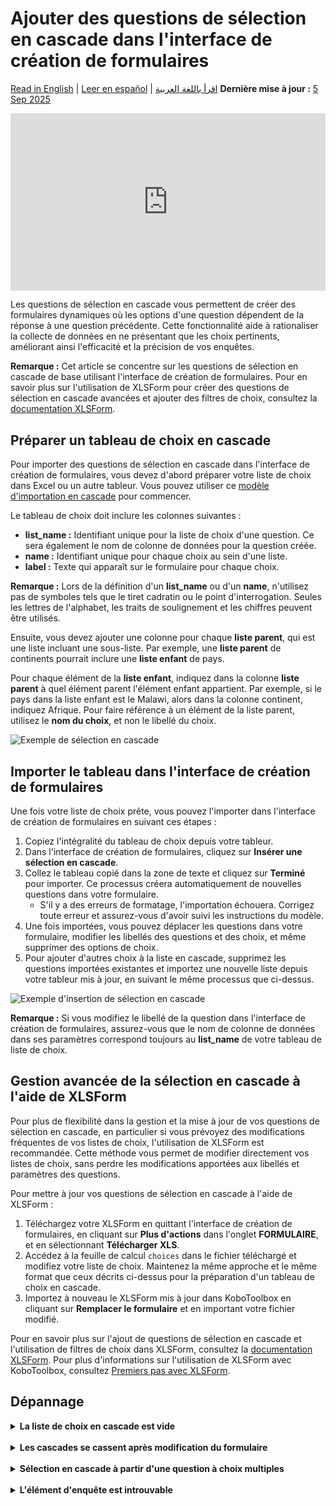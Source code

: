# Ajouter des questions de sélection en cascade dans l'interface de création de formulaires
<a href="../cascading_select.html">Read in English</a> | <a href="../es/cascading_select.html">Leer en español</a> | <a href="../ar/cascading_select.html">اقرأ باللغة العربية</a>
**Dernière mise à jour :** <a href="https://github.com/kobotoolbox/docs/blob/d3acfe1ff9024088d8786974939afa969289bf79/source/cascading_select.md" class="reference">5 Sep 2025</a>

<iframe src="https://www.youtube.com/embed/JDDNmErhV7o?si=S2k3G0sadiFJursu" style="width: 100%; aspect-ratio: 16 / 9; height: auto; border: 0;" title="YouTube video player" frameborder="0" allow="accelerometer; autoplay; clipboard-write; encrypted-media; gyroscope; picture-in-picture; web-share" allowfullscreen></iframe>

Les questions de sélection en cascade vous permettent de créer des formulaires dynamiques où les options d'une question dépendent de la réponse à une question précédente. Cette fonctionnalité aide à rationaliser la collecte de données en ne présentant que les choix pertinents, améliorant ainsi l'efficacité et la précision de vos enquêtes.

<p class="note">
  <strong>Remarque :</strong> Cet article se concentre sur les questions de sélection en cascade de base utilisant l'interface de création de formulaires. Pour en savoir plus sur l'utilisation de XLSForm pour créer des questions de sélection en cascade avancées et ajouter des filtres de choix, consultez la <a href="https://xlsform.org/en/#cascading-selects">documentation XLSForm</a>.
</p>

## Préparer un tableau de choix en cascade

Pour importer des questions de sélection en cascade dans l'interface de création de formulaires, vous devez d'abord préparer votre liste de choix dans Excel ou un autre tableur. Vous pouvez utiliser ce <a href="https://docs.google.com/spreadsheets/d/1C_uDOkjjbv5Kx3lyOY7ORwM-muW6BKVzdaPMB1X8-2A/edit?gid=0#gid=0">modèle d'importation en cascade</a> pour commencer.

Le tableau de choix doit inclure les colonnes suivantes :
- **list_name :** Identifiant unique pour la liste de choix d'une question. Ce sera également le nom de colonne de données pour la question créée.
- **name :** Identifiant unique pour chaque choix au sein d'une liste.
- **label :** Texte qui apparaît sur le formulaire pour chaque choix.

<p class="note">
  <strong>Remarque :</strong> Lors de la définition d'un <strong>list_name</strong> ou d'un <strong>name</strong>, n'utilisez pas de symboles tels que le tiret cadratin ou le point d'interrogation. Seules les lettres de l'alphabet, les traits de soulignement et les chiffres peuvent être utilisés.
</p>

Ensuite, vous devez ajouter une colonne pour chaque **liste parent**, qui est une liste incluant une sous-liste. Par exemple, une **liste parent** de continents pourrait inclure une **liste enfant** de pays.

Pour chaque élément de la **liste enfant**, indiquez dans la colonne **liste parent** à quel élément parent l'élément enfant appartient. Par exemple, si le pays dans la liste enfant est le Malawi, alors dans la colonne continent, indiquez Afrique. Pour faire référence à un élément de la liste parent, utilisez le **nom du choix**, et non le libellé du choix.

![Exemple de sélection en cascade](images/cascading_select/sample.png)

## Importer le tableau dans l'interface de création de formulaires

Une fois votre liste de choix prête, vous pouvez l'importer dans l'interface de création de formulaires en suivant ces étapes :
1. Copiez l'intégralité du tableau de choix depuis votre tableur.
2. Dans l'interface de création de formulaires, cliquez sur <i class="k-icon-cascading"></i> **Insérer une sélection en cascade**.
3. Collez le tableau copié dans la zone de texte et cliquez sur **Terminé** pour importer. Ce processus créera automatiquement de nouvelles questions dans votre formulaire.
    - S'il y a des erreurs de formatage, l'importation échouera. Corrigez toute erreur et assurez-vous d'avoir suivi les instructions du modèle.
4. Une fois importées, vous pouvez déplacer les questions dans votre formulaire, modifier les libellés des questions et des choix, et même supprimer des options de choix.
5. Pour ajouter d'autres choix à la liste en cascade, supprimez les questions importées existantes et importez une nouvelle liste depuis votre tableur mis à jour, en suivant le même processus que ci-dessus.

![Exemple d'insertion de sélection en cascade](images/cascading_select/insert_cascading_select.png)

<p class="note">
  <strong>Remarque :</strong> Si vous modifiez le libellé de la question dans l'interface de création de formulaires, assurez-vous que le nom de colonne de données dans ses paramètres correspond toujours au <strong>list_name</strong> de votre tableau de liste de choix.
</p>

## Gestion avancée de la sélection en cascade à l'aide de XLSForm

Pour plus de flexibilité dans la gestion et la mise à jour de vos questions de sélection en cascade, en particulier si vous prévoyez des modifications fréquentes de vos listes de choix, l'utilisation de XLSForm est recommandée. Cette méthode vous permet de modifier directement vos listes de choix, sans perdre les modifications apportées aux libellés et paramètres des questions.

Pour mettre à jour vos questions de sélection en cascade à l'aide de XLSForm :
1. Téléchargez votre XLSForm en quittant l'interface de création de formulaires, en cliquant sur <i class="k-icon-more"></i><strong>Plus d'actions</strong> dans l'onglet <strong>FORMULAIRE</strong>, et en sélectionnant <strong>Télécharger XLS</strong>.
2. Accédez à la feuille de calcul `choices` dans le fichier téléchargé et modifiez votre liste de choix. Maintenez la même approche et le même format que ceux décrits ci-dessus pour la préparation d'un tableau de choix en cascade.
3. Importez à nouveau le XLSForm mis à jour dans KoboToolbox en cliquant sur <strong>Remplacer le formulaire</strong> et en important votre fichier modifié.

<p class="note">
    Pour en savoir plus sur l'ajout de questions de sélection en cascade et l'utilisation de filtres de choix dans XLSForm, consultez la <a href="https://xlsform.org/en/#cascading-selects">documentation XLSForm</a>. Pour plus d'informations sur l'utilisation de XLSForm avec KoboToolbox, consultez <a href="https://support.kobotoolbox.org/getting_started_xlsform.html">Premiers pas avec XLSForm</a>. 
</p>

## Dépannage
<details>
<summary><strong>La liste de choix en cascade est vide</strong></summary>
Si la liste de choix pour la question enfant est vide, la liste enfant ne trouve pas de correspondance dans la liste parent. Vérifiez que les noms de choix ne contiennent aucun symbole (lettres, chiffres ou traits de soulignement uniquement) et que chaque option parent a au moins un enfant lié.
</details>
<br>
<details>
<summary><strong>Les cascades se cassent après modification du formulaire</strong></summary>
Renommer une question ou modifier des listes de choix peut changer le code backend sur lequel la cascade repose. Lors du renommage d'une question, assurez-vous que le <strong>nom de colonne de données</strong> reste identique au <strong>list_name</strong> correspondant. Pour des modifications importantes de listes de choix, reconstruisez la cascade à partir de zéro ou téléchargez le XLSForm, effectuez vos modifications là-bas, puis importez-le à nouveau.
</details>
<br>
<details>
<summary><strong>Sélection en cascade à partir d'une question à choix multiples</strong></summary>
La fonctionnalité de sélection en cascade dans l'interface de création de formulaires est conçue uniquement pour les questions <strong>Sélection unique</strong>. Construire une cascade qui commence à partir d'une question <strong>Sélection multiple</strong> nécessite l'utilisation de XLSForm. 
Pour en savoir plus sur la sélection en cascade avancée à l'aide de XLSForm, consultez la <a href="https://xlsform.org/en/#cascading-selects">documentation XLSForm</a>.
</details>
<br>
<details>
<summary><strong>L'élément d'enquête est introuvable</strong></summary>
Une erreur indiquant qu'un élément d'enquête est introuvable signifie généralement que le code interne ne correspond pas aux attentes de la cascade. Pour corriger cela, ouvrez les paramètres de la question, localisez le <strong>nom de colonne de données</strong> et rétablissez-le à sa valeur d'origine (qui devrait correspondre au <strong>list_name</strong> correspondant) avant de redéployer votre formulaire.
</details>